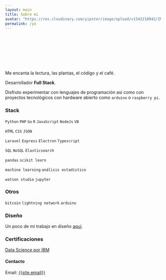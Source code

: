 ```yaml
---
layout: main
title: Sobre mi
avatar: "https://res.cloudinary.com/yipster/image/upload/v1542218942/IMG_20181031_094609_863_ybjpx1.jpg"
permalink: /yo
---
```


<div style="background:url({{page.avatar}}); background-size:100px; width:100px; height:100px;border-radius:50px;"></div>

Me encanta la lectura, las plantas, el código y el café.

Desarrollador __Full Stack__.

Disfruto experimentar con lenguajes de programación así como con proyectos tecnológicos con  hardware abierto como `arduino` o `raspberry pi`. 

### Stack

`Python` `PHP` `Go` `R` `JavaScript` `NodeJs` `VB`

`HTML` `CSS` `JSON`

`Laravel` `Express` `Electron` `Typescript`

`SQL` `NoSQL` `Elasticsearch`

`pandas` `scikit learn`

`machine learning` `análisis estadístico`

`watson studio` `jupyter`

### Otros

`bitcoin` `lightning network` `arduino` 

### Diseño

Un poco de mi trabajo en diseño [aquí](/diseno).

### Certificaciones

[Data Science por IBM](https://www.youracclaim.com/users/victoriano-garza/badges)



<h4 id="contact">Contacto</h4>

<p>Email: <a href="mailto:{{site.email}}">{{site.email}}</a></p>

